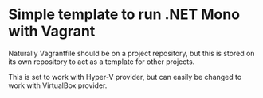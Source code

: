 Simple template to run .NET Mono with Vagrant
=============================================

Naturally Vagrantfile should be on a project repository, but this is stored on its own repository to act as a template for other projects.

This is set to work with Hyper-V provider, but can easily be changed to work with VirtualBox provider. 
